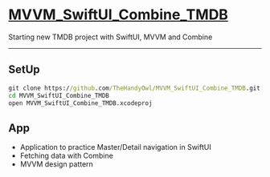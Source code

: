 # [MVVM_SwiftUI_Combine_TMDB][repo]
Starting new TMDB project with SwiftUI, MVVM and Combine

----------

## SetUp
```cmd
git clone https://github.com/TheHandyOwl/MVVM_SwiftUI_Combine_TMDB.git
cd MVVM_SwiftUI_Combine_TMDB
open MVVM_SwiftUI_Combine_TMDB.xcodeproj
```

## App
- Application to practice Master/Detail navigation in SwiftUI
- Fetching data with Combine
- MVVM design pattern

[repo]: https://github.com/TheHandyOwl/MVVM_SwiftUI_Combine_TMDB
